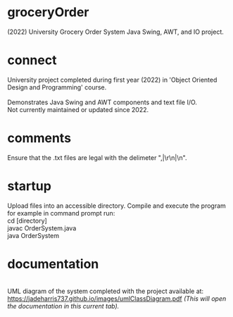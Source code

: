 # groceryOrder
(2022) University Grocery Order System Java Swing, AWT, and IO project.

# connect
University project completed during first year (2022) in 'Object Oriented Design and Programming' course. <br /><br />
Demonstrates Java Swing and AWT components and text file I/O.<br />
Not currently maintained or updated since 2022.

# comments
Ensure that the .txt files are legal with the delimeter ",|\r\n|\n".

# startup
Upload files into an accessible directory. Compile and execute the program for example in command prompt run:<br />
cd [directory]<br />
javac OrderSystem.java<br />
java OrderSystem

# documentation
<br />UML diagram of the system completed with the project available at: https://jadeharris737.github.io/images/umlClassDiagram.pdf <i>(This will open the documentation in this current tab).</i><br />
